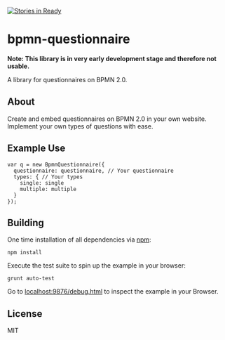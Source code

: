 [![Stories in Ready](https://badge.waffle.io/PHILIPPFROMME/bpmn-questionnaire.png?label=ready&title=Ready)](https://waffle.io/PHILIPPFROMME/bpmn-questionnaire)
# bpmn-questionnaire

__Note: This library is in very early development stage and therefore not usable.__

A library for questionnaires on BPMN 2.0.

## About

Create and embed questionnaires on BPMN 2.0 in your own website. 
Implement your own types of questions with ease.

## Example Use

```
var q = new BpmnQuestionnaire({
  questionnaire: questionnaire, // Your questionnaire
  types: { // Your types
    single: single
    multiple: multiple
  }
});
```

## Building

One time installation of all dependencies via [npm](https://npmjs.org):

```
npm install
```

Execute the test suite to spin up the example in your browser:

```
grunt auto-test
```

Go to [localhost:9876/debug.html](http://localhost:9876/debug.html) to inspect the example in your Browser.

## License

MIT